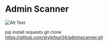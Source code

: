 # Admin Scanner

![Alt Text](https://f.top4top.io/p_3393kln274.jpg)

pip install requests
git clone https://github.com/stylefour04/adminscanner.git
